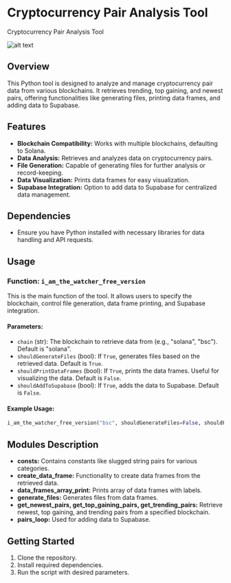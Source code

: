 # Cryptocurrency Pair Analysis Tool
Cryptocurrency Pair Analysis Tool

![alt text](./images/dexclient.png "dexclient")

## Overview
This Python tool is designed to analyze and manage cryptocurrency pair data from various blockchains. It retrieves trending, top gaining, and newest pairs, offering functionalities like generating files, printing data frames, and adding data to Supabase.

## Features
- **Blockchain Compatibility:** Works with multiple blockchains, defaulting to Solana.
- **Data Analysis:** Retrieves and analyzes data on cryptocurrency pairs.
- **File Generation:** Capable of generating files for further analysis or record-keeping.
- **Data Visualization:** Prints data frames for easy visualization.
- **Supabase Integration:** Option to add data to Supabase for centralized data management.

## Dependencies
- Ensure you have Python installed with necessary libraries for data handling and API requests.

## Usage

### Function: `i_am_the_watcher_free_version`
This is the main function of the tool. It allows users to specify the blockchain, control file generation, data frame printing, and Supabase integration.

#### Parameters:
- `chain` (str): The blockchain to retrieve data from (e.g., "solana", "bsc"). Default is "solana".
- `shouldGenerateFiles` (bool): If `True`, generates files based on the retrieved data. Default is `True`.
- `shouldPrintDataFrames` (bool): If `True`, prints the data frames. Useful for visualizing the data. Default is `False`.
- `shouldAddToSupabase` (bool): If `True`, adds the data to Supabase. Default is `False`.

#### Example Usage:
```python
i_am_the_watcher_free_version("bsc", shouldGenerateFiles=False, shouldPrintDataFrames=True, shouldAddToSupabase=False)
```

## Modules Description
- **consts:** Contains constants like slugged string pairs for various categories.
- **create_data_frame:** Functionality to create data frames from the retrieved data.
- **data_frames_array_print:** Prints array of data frames with labels.
- **generate_files:** Generates files from data frames.
- **get_newest_pairs, get_top_gaining_pairs, get_trending_pairs:** Retrieve newest, top gaining, and trending pairs from a specified blockchain.
- **pairs_loop:** Used for adding data to Supabase.

## Getting Started
1. Clone the repository.
2. Install required dependencies.
3. Run the script with desired parameters. 
